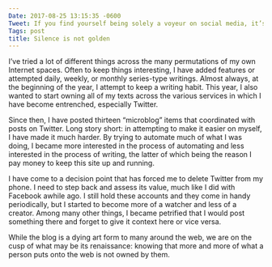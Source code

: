 ```yaml
---
Date: 2017-08-25 13:15:35 -0600
Tweet: If you find yourself being solely a voyeur on social media, it’s time to assess its value.
Tags: post
title: Silence is not golden
---
```


I’ve tried a lot of different things across the many permutations of my own Internet spaces. Often to keep things interesting, I have added features or attempted daily, weekly, or monthly series-type writings. Almost always, at the beginning of the year, I attempt to keep a writing habit. This year, I also wanted to start owning all of my texts across the various services in which I have become entrenched, especially Twitter.

Since then, I have posted thirteen “microblog” items that coordinated with posts on Twitter. Long story short: in attempting to make it easier on myself, I have made it much harder. By trying to automate much of what I was doing, I became more interested in the process of automating and less interested in the process of writing, the latter of which being the reason I pay money to keep this site up and running.

I have come to a decision point that has forced me to delete Twitter from my phone. I need to step back and assess its value, much like I did with Facebook awhile ago. I still hold these accounts and they come in handy periodically, but I started to become more of a watcher and less of a creator. Among many other things, I became petrified that I would post something there and forget to give it context here or vice versa.

While the blog is a dying art form to many around the web, we are on the cusp of what may be its renaissance: knowing that more and more of what a person puts onto the web is not owned by them.
